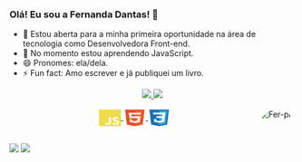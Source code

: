 ### Olá! Eu sou a Fernanda Dantas! 👋

- 🔭 Estou aberta para a minha primeira oportunidade na área de tecnologia como Desenvolvedora Front-end.
- 🌱 No momento estou aprendendo JavaScript.
- 😄 Pronomes: ela/dela.
- ⚡ Fun fact: Amo escrever e já publiquei um livro.


<div align="center">
  <a href="https://github.com/Fernanda-Dantas">
    <img height="160em" src="https://github-readme-stats.vercel.app/api?username=Fernanda-Dantas&show_icons=true&theme=cobalt&include_all_commits=true&count_private=true"/>
    <img height="160em" src="https://github-readme-stats.vercel.app/api/top-langs/?username=Fernanda-Dantas&layout=compact&langs_count=7&theme=cobalt"/>
</div>
  <div align="center" style="display: inline_block"><br>
  <img align="center" alt="Fer-Js" height="30" width="40" src="https://raw.githubusercontent.com/devicons/devicon/master/icons/javascript/javascript-plain.svg">
  <img align="center" alt="Fer-HTML" height="30" width="40" src="https://raw.githubusercontent.com/devicons/devicon/master/icons/html5/html5-original.svg">
  <img align="center" alt="Fer-CSS" height="30" width="40" src="https://raw.githubusercontent.com/devicons/devicon/master/icons/css3/css3-original.svg">
  <!-- <img align="center" alt="Fer-React" height="30" width="40" src="https://raw.githubusercontent.com/devicons/devicon/master/icons/react/react-original.svg"> -->
  <!--Encontrar os icons no site: Dev Icons -->
  <img align="right" alt="Fer-pic" height="150" style="border-radius:50px;" src="https://pbs.twimg.com/profile_images/1491130153912737799/yeQ-44Zz_400x400.jpg">
</div>
  
  ##
  
<div> 
  <a href = "mailto:fer.dantas07@gmail.com"><img src="https://img.shields.io/badge/Gmail-D14836?style=for-the-badge&logo=gmail&logoColor=white" target="_blank"></a>
  <a href="https://www.linkedin.com/in/fernanda-santos-dantas/" target="_blank"><img src="https://img.shields.io/badge/-LinkedIn-%230077B5?style=for-the-badge&logo=linkedin&logoColor=white" target="_blank"></a> 
  <!-- Site que tem as bagdes: dev.to -->
</div>
